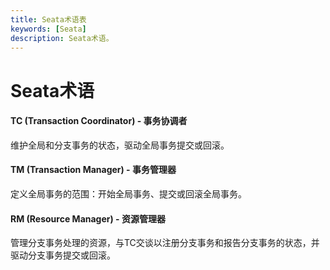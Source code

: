 ```yaml
---
title: Seata术语表
keywords: [Seata]
description: Seata术语。
---
```


# Seata术语

#### TC (Transaction Coordinator) - 事务协调者
维护全局和分支事务的状态，驱动全局事务提交或回滚。

#### TM (Transaction Manager) - 事务管理器
定义全局事务的范围：开始全局事务、提交或回滚全局事务。

#### RM (Resource Manager) - 资源管理器
管理分支事务处理的资源，与TC交谈以注册分支事务和报告分支事务的状态，并驱动分支事务提交或回滚。
